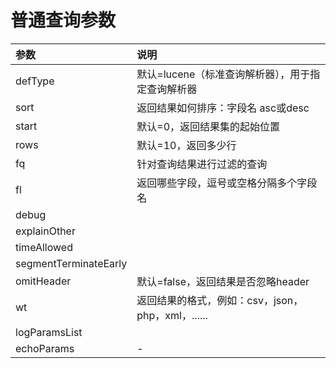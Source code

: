
# 普通查询参数

| 参数 | 说明 |
| :--- | :--- |
| defType | 默认=lucene（标准查询解析器），用于指定查询解析器 |
| sort | 返回结果如何排序：字段名 asc或desc |
| start | 默认=0，返回结果集的起始位置 |
| rows | 默认=10，返回多少行 |
| fq | 针对查询结果进行过滤的查询 |
| fl | 返回哪些字段，逗号或空格分隔多个字段名 |
| debug |  |
| explainOther |  |
| timeAllowed |  |
| segmentTerminateEarly |  |
| omitHeader | 默认=false，返回结果是否忽略header |
| wt | 返回结果的格式，例如：csv，json，php，xml，...... |
| logParamsList |  |
| echoParams | - |

